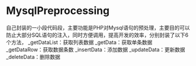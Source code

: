 # MysqlPreprocessing
自己封装的一小段代码段，主要功能是PHP对Mysql语句的预处理，主要目的可以防止大部分SQL语句的注入，同时方便调用，提高开发的效率，分别封装了以下6个方法，
_getDataList：获取列表数据
_getData：获取单条数据
_getDataRow：获取数据条数
_insertData：添加数据
_updateData：更新数据
_deleteData：删除数据


